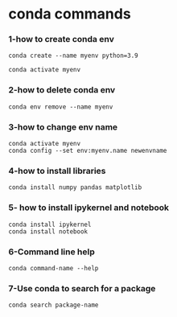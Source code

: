 # conda commands

### 1-how to create conda env
```
conda create --name myenv python=3.9

conda activate myenv

```

### 2-how to delete conda env

```
conda env remove --name myenv
```
### 3-how to change env name

```
conda activate myenv
conda config --set env:myenv.name newenvname

```

### 4-how to install libraries

```
conda install numpy pandas matplotlib

```

### 5- how to install ipykernel and notebook

```
conda install ipykernel
conda install notebook

```

### 6-Command line help

```
conda command-name --help
```

### 7-Use conda to search for a package

```
conda search package-name

```
